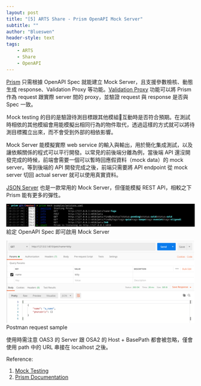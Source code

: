 ```yaml
---
layout: post
title: "[5] ARTS Share - Prism OpenAPI Mock Server"
subtitle: ""
author: "Blueswen"
header-style: text
tags:
    - ARTS
    - Share
    - OpenAPI
---
```


[Prism](https://github.com/stoplightio/prism) 只需根據 OpenAPI Spec 就能建立 Mock Server，且支援參數檢核、動態生成 response、Validation Proxy 等功能。[Validation Proxy](https://stoplight.io/p/docs/gh/stoplightio/prism/docs/guides/03-validation-proxy.md) 功能可以將 Prism 作為 request 跟實際 server 間的 proxy，並驗證 request 與 response 是否與 Spec 一致。

Ｍock testing 的目的是驗證待測目標跟其他模組互動時是否符合預期。在測試時相依的其他模組會用能模擬出相同行為的物件取代，透過這樣的方式就可以將待測目標獨立出來，而不會受到外部的相依影響。

Mock Server 能模擬實際 web service 的輸入與輸出，用於簡化集成測試，以及讓依賴關係的程式可以平行開發。以常見的前後端分離為例，當後端 API 還沒開發完成的時候，前端會需要一個可以暫時回應假資料（mock data）的 mock server。等到後端的 API 開發完成之後，前端只需要將 API endpoint 從 mock server 切回 actual server 就可以使用真實資料。

[JSON Server](https://github.com/typicode/json-server) 也是一款常用的 Mock Server，但僅能模擬 REST API，相較之下 Prism 能有更多的彈性。

![prism](/img/in-post/2020-05-13-prism/prism.png)
給定 OpenAPI Spec 即可啟用 Mock Server

![prism postman](/img/in-post/2020-05-13-prism/prism_postman.png)
Postman request sample

使用時需注意 OAS3 的 Server 跟 OSA2 的 Host + BasePath 都會被忽略，僅會使用 path 中的 URL 串接在 localhost 之後。

Reference:

1. [Mock Testing](https://devopedia.org/mock-testing)
2. [Prism Documentation](https://stoplight.io/p/docs/gh/stoplightio/prism/README.md)
